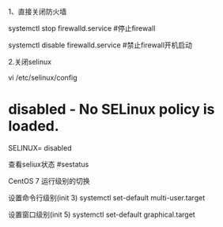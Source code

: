 1、直接关闭防火墙

systemctl stop firewalld.service #停止firewall

systemctl disable firewalld.service #禁止firewall开机启动

2.关闭selinux
  
vi /etc/selinux/config


#     disabled - No SELinux policy is loaded.
SELINUX= disabled

查看seliux状态
#sestatus
 
CentOS 7 运行级别的切换

设置命令行级别(init 3)
systemctl set-default multi-user.target

设置窗口级别(init 5)
systemctl set-default graphical.target

